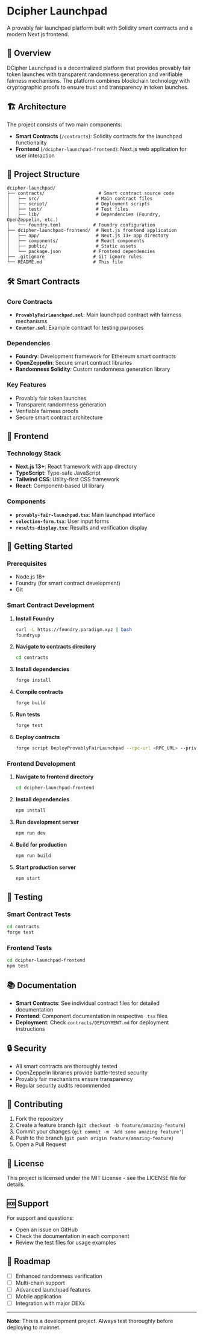 # Dcipher Launchpad

A provably fair launchpad platform built with Solidity smart contracts and a modern Next.js frontend.

## 🚀 Overview

DCipher Launchpad is a decentralized platform that provides provably fair token launches with transparent randomness generation and verifiable fairness mechanisms. The platform combines blockchain technology with cryptographic proofs to ensure trust and transparency in token launches.

## 🏗️ Architecture

The project consists of two main components:

- **Smart Contracts** (`/contracts`): Solidity contracts for the launchpad functionality
- **Frontend** (`/dcipher-launchpad-frontend`): Next.js web application for user interaction

## 📁 Project Structure

```
dcipher-launchpad/
├── contracts/                    # Smart contract source code
│   ├── src/                     # Main contract files
│   ├── script/                  # Deployment scripts
│   ├── test/                    # Test files
│   ├── lib/                     # Dependencies (Foundry, OpenZeppelin, etc.)
│   └── foundry.toml            # Foundry configuration
├── dcipher-launchpad-frontend/  # Next.js frontend application
│   ├── app/                     # Next.js 13+ app directory
│   ├── components/              # React components
│   ├── public/                  # Static assets
│   └── package.json            # Frontend dependencies
├── .gitignore                  # Git ignore rules
└── README.md                   # This file
```

## 🛠️ Smart Contracts

### Core Contracts

- **`ProvablyFairLaunchpad.sol`**: Main launchpad contract with fairness mechanisms
- **`Counter.sol`**: Example contract for testing purposes

### Dependencies

- **Foundry**: Development framework for Ethereum smart contracts
- **OpenZeppelin**: Secure smart contract libraries
- **Randomness Solidity**: Custom randomness generation library

### Key Features

- Provably fair token launches
- Transparent randomness generation
- Verifiable fairness proofs
- Secure smart contract architecture

## 🎨 Frontend

### Technology Stack

- **Next.js 13+**: React framework with app directory
- **TypeScript**: Type-safe JavaScript
- **Tailwind CSS**: Utility-first CSS framework
- **React**: Component-based UI library

### Components

- **`provably-fair-launchpad.tsx`**: Main launchpad interface
- **`selection-form.tsx`**: User input forms
- **`results-display.tsx`**: Results and verification display

## 🚀 Getting Started

### Prerequisites

- Node.js 18+ 
- Foundry (for smart contract development)
- Git

### Smart Contract Development

1. **Install Foundry**
   ```bash
   curl -L https://foundry.paradigm.xyz | bash
   foundryup
   ```

2. **Navigate to contracts directory**
   ```bash
   cd contracts
   ```

3. **Install dependencies**
   ```bash
   forge install
   ```

4. **Compile contracts**
   ```bash
   forge build
   ```

5. **Run tests**
   ```bash
   forge test
   ```

6. **Deploy contracts**
   ```bash
   forge script DeployProvablyFairLaunchpad --rpc-url <RPC_URL> --private-key <PRIVATE_KEY> --broadcast
   ```

### Frontend Development

1. **Navigate to frontend directory**
   ```bash
   cd dcipher-launchpad-frontend
   ```

2. **Install dependencies**
   ```bash
   npm install
   ```

3. **Run development server**
   ```bash
   npm run dev
   ```

4. **Build for production**
   ```bash
   npm run build
   ```

5. **Start production server**
   ```bash
   npm start
   ```

## 🧪 Testing

### Smart Contract Tests

```bash
cd contracts
forge test
```

### Frontend Tests

```bash
cd dcipher-launchpad-frontend
npm test
```

## 📚 Documentation

- **Smart Contracts**: See individual contract files for detailed documentation
- **Frontend**: Component documentation in respective `.tsx` files
- **Deployment**: Check `contracts/DEPLOYMENT.md` for deployment instructions

## 🔒 Security

- All smart contracts are thoroughly tested
- OpenZeppelin libraries provide battle-tested security
- Provably fair mechanisms ensure transparency
- Regular security audits recommended

## 🤝 Contributing

1. Fork the repository
2. Create a feature branch (`git checkout -b feature/amazing-feature`)
3. Commit your changes (`git commit -m 'Add some amazing feature'`)
4. Push to the branch (`git push origin feature/amazing-feature`)
5. Open a Pull Request

## 📄 License

This project is licensed under the MIT License - see the LICENSE file for details.

## 🆘 Support

For support and questions:
- Open an issue on GitHub
- Check the documentation in each component
- Review the test files for usage examples

## 🔮 Roadmap

- [ ] Enhanced randomness verification
- [ ] Multi-chain support
- [ ] Advanced launchpad features
- [ ] Mobile application
- [ ] Integration with major DEXs

---

**Note**: This is a development project. Always test thoroughly before deploying to mainnet.
